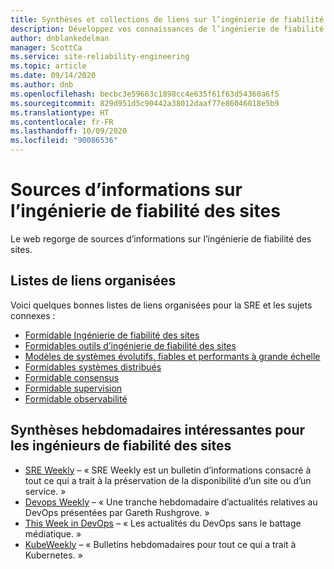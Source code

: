 ```yaml
---
title: Synthèses et collections de liens sur l’ingénierie de fiabilité des sites (SRE) | Microsoft Docs
description: Développez vos connaissances de l’ingénierie de fiabilité des sites avec les ressources suivantes
author: dnblankedelman
manager: ScottCa
ms.service: site-reliability-engineering
ms.topic: article
ms.date: 09/14/2020
ms.author: dnb
ms.openlocfilehash: becbc3e59663c1898cc4e635f61f63d54360a6f5
ms.sourcegitcommit: 829d951d5c90442a38012daaf77e86046018e5b9
ms.translationtype: HT
ms.contentlocale: fr-FR
ms.lasthandoff: 10/09/2020
ms.locfileid: "90086536"
---
```

# <a name="sources-for-site-reliability-engineering-information"></a>Sources d’informations sur l’ingénierie de fiabilité des sites

Le web regorge de sources d’informations sur l’ingénierie de fiabilité des sites.

## <a name="curated-link-lists"></a>Listes de liens organisées

Voici quelques bonnes listes de liens organisées pour la SRE et les sujets connexes :

* [Formidable Ingénierie de fiabilité des sites](https://github.com/dastergon/awesome-sre)
* [Formidables outils d’ingénierie de fiabilité des sites](https://github.com/SquadcastHub/awesome-sre-tools)
* [Modèles de systèmes évolutifs, fiables et performants à grande échelle](http://awesome-scalability.com)
* [Formidables systèmes distribués](https://github.com/theanalyst/awesome-distributed-systems)
* [Formidable consensus](https://github.com/dgryski/awesome-consensus)
* [Formidable supervision](https://github.com/crazy-canux/awesome-monitoring)
* [Formidable observabilité](https://github.com/adriannovegil/awesome-observability)

## <a name="weekly-digests-of-interest-to-site-reliability-engineers"></a>Synthèses hebdomadaires intéressantes pour les ingénieurs de fiabilité des sites

* [SRE Weekly](https://sreweekly.com) – « SRE Weekly est un bulletin d’informations consacré à tout ce qui a trait à la préservation de la disponibilité d’un site ou d’un service. »
* [Devops Weekly](https://www.devopsweekly.com) – « Une tranche hebdomadaire d’actualités relatives au DevOps présentées par Gareth Rushgrove. »
* [This Week in DevOps](https://thisweekindevops.com) – « Les actualités du DevOps sans le battage médiatique. »
* [KubeWeekly](https://kubeweekly.io) – « Bulletins hebdomadaires pour tout ce qui a trait à Kubernetes. »
